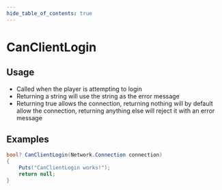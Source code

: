 ```yaml
---
hide_table_of_contents: true
---
```


# CanClientLogin

## Usage

* Called when the player is attempting to login
* Returning a string will use the string as the error message
* Returning true allows the connection, returning nothing will by default allow the connection, returning anything else will reject it with an error message

## Examples

```csharp title=""
bool? CanClientLogin(Network.Connection connection)
{
    Puts("CanClientLogin works!");
    return null;
}
```
